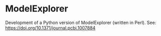 # ModelExplorer

Development of a Python version of ModelExplorer (written in Perl). See: https://doi.org/10.1371/journal.pcbi.1007884
